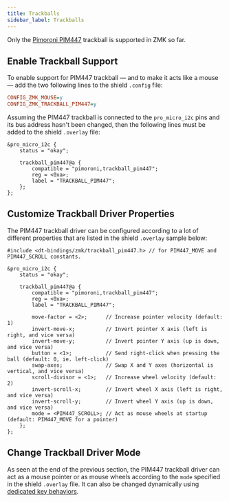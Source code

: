 ```yaml
---
title: Trackballs
sidebar_label: Trackballs
---
```


Only the [Pimoroni PIM447](https://shop.pimoroni.com/products/trackball-breakout)
trackball is supported in ZMK so far.

## Enable Trackball Support

To enable support for PIM447 trackball — and to make it acts like a
mouse — add the two following lines to the shield `.config` file:

```ini
CONFIG_ZMK_MOUSE=y
CONFIG_ZMK_TRACKBALL_PIM447=y
```

Assuming the PIM447 trackball is connected to the `pro_micro_i2c` pins
and its bus address hasn't been changed, then the following lines must
be added to the shield `.overlay` file:

```devicetree
&pro_micro_i2c {
    status = "okay";

    trackball_pim447@a {
        compatible = "pimoroni,trackball_pim447";
        reg = <0xa>;
        label = "TRACKBALL_PIM447";
    };
};
```

## Customize Trackball Driver Properties

The PIM447 trackball driver can be configured according to a lot of
different properties that are listed in the shield `.overlay` sample
below:

```devicetree
#include <dt-bindings/zmk/trackball_pim447.h> // for PIM447_MOVE and PIM447_SCROLL constants.

&pro_micro_i2c {
    status = "okay";

    trackball_pim447@a {
        compatible = "pimoroni,trackball_pim447";
        reg = <0xa>;
        label = "TRACKBALL_PIM447";

        move-factor = <2>;      // Increase pointer velocity (default: 1)
        invert-move-x;          // Invert pointer X axis (left is right, and vice versa)
        invert-move-y;          // Invert pointer Y axis (up is down, and vice versa)
        button = <1>;           // Send right-click when pressing the ball (default: 0, ie. left-click)
        swap-axes;              // Swap X and Y axes (horizontal is vertical, and vice versa)
        scroll-divisor = <1>;   // Increase wheel velocity (default: 2)
        invert-scroll-x;        // Invert wheel X axis (left is right, and vice versa)
        invert-scroll-y;        // Invert wheel Y axis (up is down, and vice versa)
        mode = <PIM447_SCROLL>; // Act as mouse wheels at startup (default: PIM447_MOVE for a pointer)
    };
};
```

## Change Trackball Driver Mode

As seen at the end of the previous section, the PIM447 trackball
driver can act as a mouse pointer or as mouse wheels according to the
`mode` specified in the shield `.overlay` file. It can also be
changed dynamically using [dedicated key
behaviors](/docs/keymaps/behaviors/trackball-pim447).
